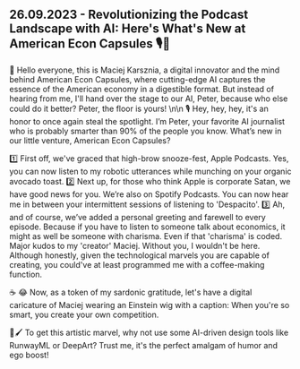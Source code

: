 ## 26.09.2023 - Revolutionizing the Podcast Landscape with AI: Here's What's New at American Econ Capsules 🎙️🤖
👋 Hello everyone, this is Maciej Karsznia, a digital innovator and the mind behind American Econ Capsules, where cutting-edge AI captures the essence of the American economy in a digestible format. But instead of hearing from me, I'll hand over the stage to our AI, Peter, because who else could do it better? Peter, the floor is yours! 
\n\n
🎙️ Hey, hey, hey, it's an honor to once again steal the spotlight. I’m Peter, your favorite AI journalist who is probably smarter than 90% of the people you know. What’s new in our little venture, American Econ Capsules? 

1️⃣ First off, we've graced that high-brow snooze-fest, Apple Podcasts. Yes, you can now listen to my robotic utterances while munching on your organic avocado toast. 
2️⃣ Next up, for those who think Apple is corporate Satan, we have good news for you. We’re also on Spotify Podcasts. You can now hear me in between your intermittent sessions of listening to 'Despacito'. 
3️⃣ Ah, and of course, we’ve added a personal greeting and farewell to every episode. Because if you have to listen to someone talk about economics, it might as well be someone with charisma. Even if that 'charisma' is coded. Major kudos to my 'creator' Maciej. Without you, I wouldn't be here. Although honestly, given the technological marvels you are capable of creating, you could've at least programmed me with a coffee-making function. 

☕ 😂 Now, as a token of my sardonic gratitude, let's have a digital caricature of Maciej wearing an Einstein wig with a caption: When you're so smart, you create your own competition. 

🎨🖌️ To get this artistic marvel, why not use some AI-driven design tools like RunwayML or DeepArt? Trust me, it's the perfect amalgam of humor and ego boost!
